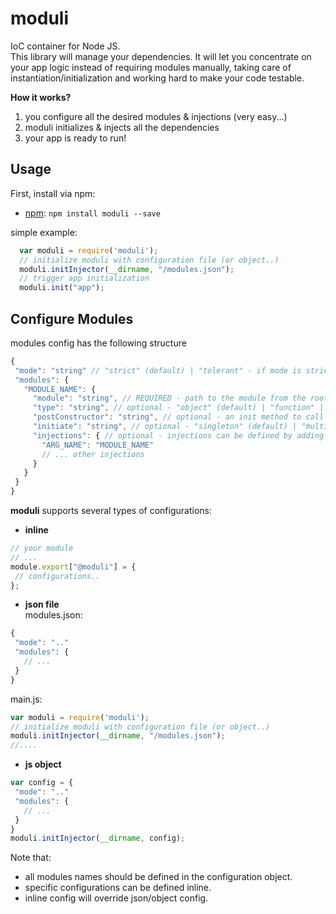 # moduli
IoC container for Node JS.<br>
This library will manage your dependencies. It will let you concentrate on your app logic instead of requiring modules manually, taking care of instantiation/initialization and working hard to make your code testable.<br>
<p><b>How it works?</b><br>
<ol>
<li>you configure all the desired modules & injections (very easy...)</li>
<li>moduli initializes & injects all the dependencies</li>
<li>your app is ready to run!</li>
</ol>
</p>


Usage
-------
First, install via npm:

- [npm](http://www.npmjs.com/): `npm install moduli --save`

simple example:
```js
  var moduli = require('moduli');
  // initialize moduli with configuration file (or object..)
  moduli.initInjector(__dirname, "/modules.json");
  // trigger app initialization
  moduli.init("app");
```

Configure Modules
-------
modules config has the following structure
 ```js
{
  "mode": "string" // "strict" (default) | "tolerant" - if mode is strict, moduli will throw exceptions if you are trying to have a circular reference 
  "modules": {
    "MODULE_NAME": {
      "module": "string", // REQUIRED - path to the module from the root of the project (your package.json),
      "type": "string", // optional - "object" (default) | "function" | "class"
      "postConstructor": "string", // optional - an init method to call after require & instantiation 
      "initiate": "string", // optional - "singleton" (default) | "multiple" - if multiple, each time moduli.get() is called - a new instance will be created. relevant only for 'class'
      "injections": { // optional - injections can be defined by adding '$' before param name 
        "ARG_NAME": "MODULE_NAME"
        // ... other injections
      }
    }
  }
}
 ```

<b>moduli</b> supports several types of configurations: 
 * <b>inline</b> <br>
 ```js
 // your module
 // ... 
 module.export["@moduli"] = {
  // configurations..
 };
 ```
 
 * <b>json file</b> <br>
 modules.json:<br>
 ```js
{
  "mode": ".."
  "modules": {
    // ...
  }
}
 ```
 main.js:<br>
 ```js
var moduli = require('moduli');
// initialize moduli with configuration file (or object..)
moduli.initInjector(__dirname, "/modules.json");
//....
 ```
 
 * <b>js object</b> <br>
 ```js
var config = {
  "mode": ".."
  "modules": {
    // ...
  }
}
moduli.initInjector(__dirname, config);
 ```

Note that: 
* all modules names should be defined in the configuration object. 
* specific configurations can be defined inline.
* inline config will override json/object config.
